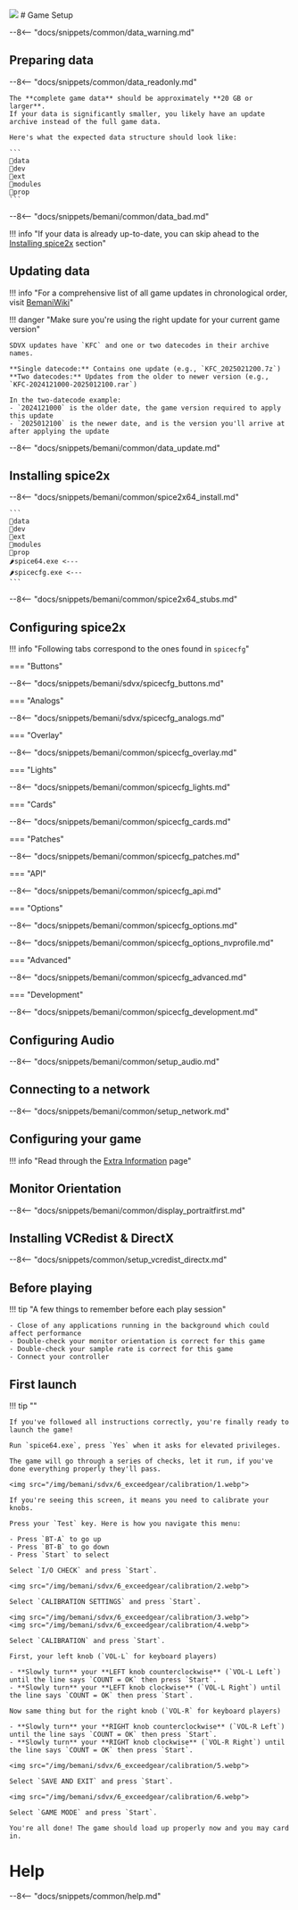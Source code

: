 <img class="header-logo" src="/img/bemani/sdvx/6_exceedgear/logo.webp">
# Game Setup

--8<-- "docs/snippets/common/data_warning.md"

## Preparing data

--8<-- "docs/snippets/common/data_readonly.md"

	The **complete game data** should be approximately **20 GB or larger**.  
	If your data is significantly smaller, you likely have an update archive instead of the full game data.

	Here's what the expected data structure should look like: 

	```
	📂data
	📂dev
	📂ext
	📂modules
	📂prop
	```

--8<-- "docs/snippets/bemani/common/data_bad.md"

!!! info "If your data is already up-to-date, you can skip ahead to the [Installing spice2x](#installing-spice2x) section"

## Updating data

!!! info "For a comprehensive list of all game updates in chronological order, visit [BemaniWiki](https://bemaniwiki.com/?SOUND+VOLTEX+EXCEED+GEAR#sdvxegvernew)"

!!! danger "Make sure you're using the right update for your current game version"

	SDVX updates have `KFC` and one or two datecodes in their archive names.

	**Single datecode:** Contains one update (e.g., `KFC_2025021200.7z`)  
	**Two datecodes:** Updates from the older to newer version (e.g., `KFC-2024121000-2025012100.rar`)

	In the two-datecode example:
	- `2024121000` is the older date, the game version required to apply this update
	- `2025012100` is the newer date, and is the version you'll arrive at after applying the update

--8<-- "docs/snippets/bemani/common/data_update.md"

## Installing spice2x

--8<-- "docs/snippets/bemani/common/spice2x64_install.md"

	```
	📂data
	📂dev
	📂ext
	📂modules
	📂prop
	🌶️spice64.exe <---
	🌶️spicecfg.exe <---
	```

--8<-- "docs/snippets/bemani/common/spice2x64_stubs.md"

## Configuring spice2x

!!! info "Following tabs correspond to the ones found in `spicecfg`"

=== "Buttons"

--8<-- "docs/snippets/bemani/sdvx/spicecfg_buttons.md"
  
=== "Analogs"

--8<-- "docs/snippets/bemani/sdvx/spicecfg_analogs.md"

=== "Overlay"

--8<-- "docs/snippets/bemani/common/spicecfg_overlay.md"

=== "Lights"

--8<-- "docs/snippets/bemani/common/spicecfg_lights.md"

=== "Cards"

--8<-- "docs/snippets/bemani/common/spicecfg_cards.md"

=== "Patches"

--8<-- "docs/snippets/bemani/common/spicecfg_patches.md"

=== "API"

--8<-- "docs/snippets/bemani/common/spicecfg_api.md"

=== "Options"

--8<-- "docs/snippets/bemani/common/spicecfg_options.md"

--8<-- "docs/snippets/bemani/common/spicecfg_options_nvprofile.md"

=== "Advanced"

--8<-- "docs/snippets/bemani/common/spicecfg_advanced.md"

=== "Development"

--8<-- "docs/snippets/bemani/common/spicecfg_development.md"

## Configuring Audio

--8<-- "docs/snippets/bemani/common/setup_audio.md"

## Connecting to a network

--8<-- "docs/snippets/bemani/common/setup_network.md"

## Configuring your game

!!! info "Read through the [Extra Information](extras.md) page"

## Monitor Orientation

--8<-- "docs/snippets/bemani/common/display_portraitfirst.md"

## Installing VCRedist & DirectX

--8<-- "docs/snippets/common/setup_vcredist_directx.md"

## Before playing

!!! tip "A few things to remember before each play session"

	- Close of any applications running in the background which could affect performance
	- Double-check your monitor orientation is correct for this game
	- Double-check your sample rate is correct for this game
	- Connect your controller
  
## First launch

!!! tip ""

	If you've followed all instructions correctly, you're finally ready to launch the game!

	Run `spice64.exe`, press `Yes` when it asks for elevated privileges.

	The game will go through a series of checks, let it run, if you've done everything properly they'll pass.

	<img src="/img/bemani/sdvx/6_exceedgear/calibration/1.webp">

	If you're seeing this screen, it means you need to calibrate your knobs.

	Press your `Test` key. Here is how you navigate this menu:

	- Press `BT-A` to go up
	- Press `BT-B` to go down
	- Press `Start` to select
  
	Select `I/O CHECK` and press `Start`.

	<img src="/img/bemani/sdvx/6_exceedgear/calibration/2.webp">

	Select `CALIBRATION SETTINGS` and press `Start`.

	<img src="/img/bemani/sdvx/6_exceedgear/calibration/3.webp">
	<img src="/img/bemani/sdvx/6_exceedgear/calibration/4.webp">

	Select `CALIBRATION` and press `Start`.

	First, your left knob (`VOL-L` for keyboard players)

    - **Slowly turn** your **LEFT knob counterclockwise** (`VOL-L Left`) until the line says `COUNT = OK` then press `Start`.
	- **Slowly turn** your **LEFT knob clockwise** (`VOL-L Right`) until the line says `COUNT = OK` then press `Start`.

	Now same thing but for the right knob (`VOL-R` for keyboard players)

    - **Slowly turn** your **RIGHT knob counterclockwise** (`VOL-R Left`) until the line says `COUNT = OK` then press `Start`.
	- **Slowly turn** your **RIGHT knob clockwise** (`VOL-R Right`) until the line says `COUNT = OK` then press `Start`.
	
	<img src="/img/bemani/sdvx/6_exceedgear/calibration/5.webp">

	Select `SAVE AND EXIT` and press `Start`.

	<img src="/img/bemani/sdvx/6_exceedgear/calibration/6.webp">

	Select `GAME MODE` and press `Start`.
	
	You're all done! The game should load up properly now and you may card in.

# Help

--8<-- "docs/snippets/common/help.md"